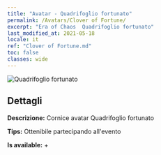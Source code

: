 ```yaml
---
title: "Avatar - Quadrifoglio fortunato"
permalink: /Avatars/Clover of Fortune/
excerpt: "Era of Chaos  Quadrifoglio fortunato"
last_modified_at: 2021-05-18
locale: it
ref: "Clover of Fortune.md"
toc: false
classes: wide
---
```

 ![Quadrifoglio fortunato](/images/a/avatarFrame_96.png)

## Dettagli

 **Descrizione:** Cornice avatar Quadrifoglio fortunato 

 **Tips:** Ottenibile partecipando all'evento 

 **Is available:**  + 

